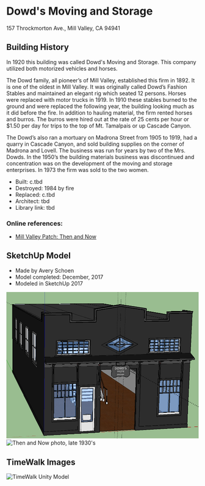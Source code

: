 # Dowd's Moving and Storage
157 Throckmorton Ave., Mill Valley, CA 94941

## Building History
In 1920 this building was called Dowd's Moving and Storage. This company utilized both motorized vehicles and horses.

The Dowd family, all pioneer’s of Mill Valley, established this firm in 1892. It is one of the oldest in Mill Valley. It was originally called Dowd’s Fashion Stables and maintained an elegant rig which seated 12 persons. Horses were replaced with motor trucks in 1919. In 1910 these stables burned to the ground and were replaced the following year, the building looking much as it did before the fire. In addition to hauling material, the firm rented horses and burros. The burros were hired out at the rate of 25 cents per hour or $1.50 per day for trips to the top of Mt. Tamalpais or up Cascade Canyon.

The Dowd’s also ran a mortuary on Madrona Street from 1905 to 1919, had a quarry in Cascade Canyon, and sold building supplies on the corner of Madrona and Lovell. The business was run for years by two of the Mrs. Dowds. In the 1950’s the building materials business was discontinued and concentration was on the development of the moving and storage enterprises. In 1973 the firm was sold to the two women.


- Built: c.tbd
- Destroyed: 1984 by fire
- Replaced: c.tbd
- Architect: tbd
- Library link: tbd

### Online references:
- [Mill Valley Patch: Then and Now](https://patch.com/california/millvalley/then-now-dowds-storage)

## SketchUp Model
- Made by Avery Schoen
- Model completed: December, 2017
- Modeled in SketchUp 2017

![SketchUp Make 2017 model screenshot](https://github.com/TimeWalkOrg/building-mill-valley-ca-dowds-moving/blob/master/dowds-moving-1920.png)
![Then and Now photo, late 1930's](https://github.com/TimeWalkOrg/building-mill-valley-ca-dowds-moving/blob/master/dowds-moving-photo-1920.jpg)

## TimeWalk Images
![TimeWalk Unity Model](tbd)
